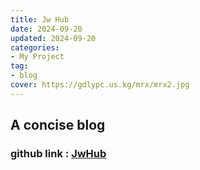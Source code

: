 ```yaml
---
title: Jw Hub
date: 2024-09-20
updated: 2024-09-20
categories: 
- My Project
tag:
- blog
cover: https://gdlypc.us.kg/mrx/mrx2.jpg
---
```


<!-- toc -->

## A concise blog

### github link : [JwHub](https://github.com/guduyili/Jw-Hub)


